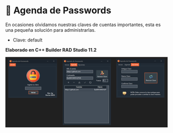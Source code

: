 # :police_officer: Agenda de Passwords

  En ocasiones olvidamos nuestras claves de cuentas importantes, esta es una pequeña solución para administrarlas.</br>
- Clave: default</br>

<strong>Elaborado en C++ Builder RAD Studio 11.2</strong></br>

<img src="https://github.com/DoctorBIOS1990/agenda-de-paswword/blob/main/ScreenShot/ScreenShot.png">
